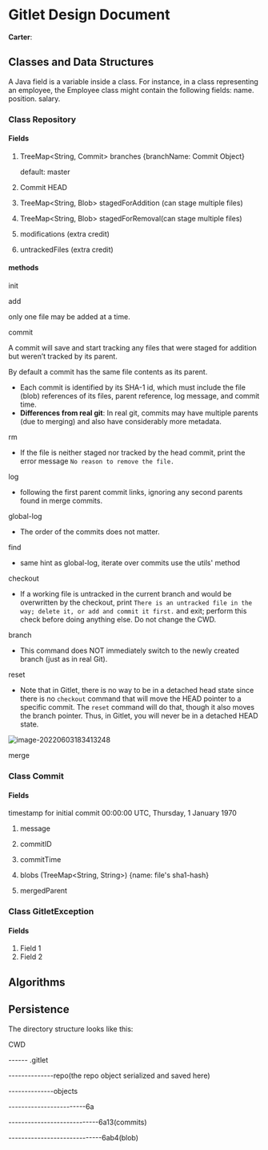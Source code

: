 # Gitlet Design Document

**Carter**:

## Classes and Data Structures
A Java field is a variable inside a class. For instance, in a class representing an employee, the Employee class might contain the following fields: name. position. salary.

### Class Repository
#### Fields 

1. TreeMap<String, Commit>  branches  {branchName: Commit Object}

   default: master 

2. Commit HEAD 

3. TreeMap<String, Blob> stagedForAddition (can stage multiple files)

4. TreeMap<String, Blob> stagedForRemoval(can stage multiple files)

   

5. modifications   (extra credit)

3. untrackedFiles (extra credit)



#### methods

init



add

 only one file may be added at a time.



commit 

A commit will save and start tracking any files that were staged for addition but weren’t tracked by its parent.

By default a commit has the same file contents as its parent. 

- Each commit is identified by its SHA-1 id, which must include the file (blob) references of its files, parent reference, log message, and commit time.
- **Differences from real git**: In real git, commits may have multiple parents (due to merging) and also have considerably more metadata.



rm

- If the file is neither staged nor tracked by the head commit, print the error message `No reason to remove the file.`



log

- following the first parent commit links, ignoring any second parents found in merge commits.



global-log

- The order of the commits does not matter.



find

- same hint as global-log, iterate over commits use the utils' method



checkout

-  If a working file is untracked in the current branch and would be overwritten by the checkout, print `There is an untracked file in the way; delete it, or add and commit it first.` and exit; perform this check before doing anything else. Do not change the CWD.



branch 

- This command does NOT immediately switch to the newly created branch (just as in real Git).

  

reset

- Note that in Gitlet, there is no way to be in a detached head state since there is no `checkout` command that will move the HEAD pointer to a specific commit. The `reset` command will do that, though it also moves the branch pointer. Thus, in Gitlet, you will never be in a detached HEAD state.

![image-20220603183413248](C:\Users\Carter\AppData\Roaming\Typora\typora-user-images\image-20220603183413248.png)

merge

 




### Class Commit

#### Fields

timestamp for initial commit 00:00:00 UTC, Thursday, 1 January 1970 

1. message

1. commitID

3. commitTime

4. blobs (TreeMap<String, String>)  {name: file's sha1-hash}

5. mergedParent

   

### Class GitletException

#### Fields

1. Field 1
2. Field 2

## Algorithms











## Persistence

The directory structure looks like this:

CWD

------ .gitlet

--------------repo(the repo object serialized and saved here)

--------------objects

------------------------6a 

----------------------------6a13(commits)

-----------------------------6ab4(blob)







